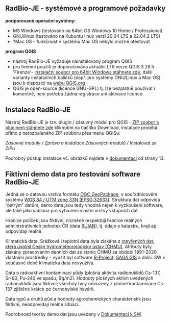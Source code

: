 ## RadBio-JE - systémové a programové požadavky

**podporované operační systémy:**
- MS Windows (testováno na 64bit OS Windows 10 Home / Professional)
- GNU/linux (testováno na Kubuntu linux verzí 20.04 LTS a 22.04.2 LTS)
- ?Mac OS - funkčnost v systému Mac OS nebylo možné otestovat

**program QGIS**
- nástroj RadBio-JE vyžaduje nainstalovaný program QGIS
- pro firemní použití je doporučována aktuální LTR verze QGIS 3.28.5 'Firenze'- [instalační soubor pro 64bit Windows stáhnete zde](https://qgis.org/downloads/QGIS-OSGeo4W-3.28.5-1.msi), další varianty instalačních balíčků (např. pro systémy GNU/Linux a Mac OS) jsou k dispozici na  [webu QGIS.org](https://www.qgis.org/en/site/forusers/download.html)
- QGIS je open-source (licence GNU-GPL) tj. lze bezplatně používat i komerčně, není potřeba žádná registrace ani aktivace licence

## Instalace RadBio-JE

Nástroj RadBio-JE je tzv. plugin / zásuvný modul pro QGIS - [ZIP soubor s pluginem stáhnete zde](https://github.com/juhele/RadBio/blob/main/RadBio-JE/sw_je_QGIS_plugin_v1_0.zip) kliknutím na tlačítko Download, instalace probíhá přímo z nerozbaleného ZIP souboru přes menu QGISu:

*Zásuvné moduly / Zpráva a instalace Zásuvných modulů / Instalovat ze ZIPu*

Podrobný postup instalace vč. obrázků najdete v [dokumentaci](https://github.com/juhele/RadBio/blob/main/RadBio%20-%20Dokumentace%20k%20SW%20-%20k%2030.1.23.pdf) od strany 13. 


## Fiktivní demo data pro testování software RadBio-JE

Jedná se o datovou vrstvu formátu [OGC GeoPackage](https://www.geopackage.org/), v souřadnicovém systému [WGS 84 / UTM zone 33N (EPSG:32633)](https://epsg.io/32633). Struktura dat odpovídá “ostrým” datům, demo data jsou tedy vhodná nejen k vyzkoušení software, ale také jako šablona pro vytvoření vlastní vrstvy vstupních dat.

Hranice políček jsou fiktivní, nicméně respektují hranice reálných administrativních jednotek ČR (data [RÚIAN](https://www.cuzk.cz/ruian/)), tj. údaje o katastru, kraji ap. odpovídají realitě. 

Klimatická data. Srážková i teplotní data byla získána z [otevřených dat, která uvolnil Český hydrometeorologický ústav (ČHMÚ)](https://www.chmi.cz/historicka-data/pocasi/denni-data/Denni-data-dle-z.-123-1998-Sb). Atributy byly získány zpracováním denních dat ze stanic ČHMÚ za období 1991-2020 vlastními prostředky - využit byl software [R-Project](https://www.r-project.org/), [SAGA GIS](https://saga-gis.sourceforge.io/en/index.html) a další. SW v současné době klimatická data nevyužívá.

Data o radioaktivní kontaminaci půdy (plošná aktivita radionuklidů Cs-137, Sr-90, Pu-240 ve spadu, Bq/m2). Hodnoty plošných aktivit uvedených radionuklidů jsou fiktivní; všechny byly odvozeny z plošné kontaminace Cs-137 zjištěné krátce po černobylské havárii.

Data typů a druhů půd a hodnoty agrochemických charakteristik jsou fiktivní, neodpovídají reálné situaci.

Podrobnosti tvorby demo dat jsou uvedeny v [Dokumentaci k SW](https://github.com/juhele/RadBio/blob/main/RadBio%20-%20Dokumentace%20k%20SW%20-%20k%2030.1.23.pdf).

